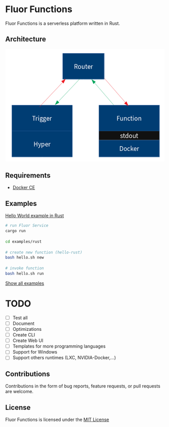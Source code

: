 # Fluor Functions


Fluor Functions is a serverless platform written in Rust.

## Architecture

![Architecture Diagram](docs/images/architecture.png)

## Requirements

- [Docker CE](https://docs.docker.com/install/)

## Examples

[Hello World example in Rust](examples/rust)


```sh
# run Fluor Service
cargo run

cd examples/rust

# create new function (hello-rust)
bash hello.sh new

# invoke function
bash hello.sh run
```

[Show all examples](examples)

# TODO
- [ ] Test all
- [ ] Document
- [ ] Optimizations
- [ ] Create CLI
- [ ] Create Web UI
- [ ] Templates for more programming languages
- [ ] Support for Windows
- [ ] Support others runtimes (LXC, NVIDIA-Docker,...)

## Contributions
Contributions in the form of bug reports, feature requests, or pull requests are welcome. 

## License

Fluor Functions is licensed under the [MIT License](LICENSE)
